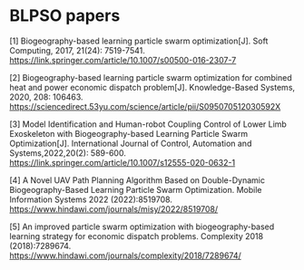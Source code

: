 # BLPSO papers
[1] Biogeography-based learning particle swarm optimization[J]. Soft Computing, 2017, 21(24): 7519-7541.
https://link.springer.com/article/10.1007/s00500-016-2307-7

[2] Biogeography-based learning particle swarm optimization for combined heat and power economic dispatch problem[J]. Knowledge-Based Systems, 2020, 208: 106463.
https://sciencedirect.53yu.com/science/article/pii/S095070512030592X
 
[3] Model Identification and Human-robot Coupling Control of Lower Limb Exoskeleton with Biogeography-based Learning Particle Swarm Optimization[J]. International Journal of Control, Automation and Systems,2022,20(2): 589-600. https://link.springer.com/article/10.1007/s12555-020-0632-1

[4] A Novel UAV Path Planning Algorithm Based on Double-Dynamic Biogeography-Based Learning Particle Swarm Optimization. Mobile Information Systems 2022 (2022):8519708. https://www.hindawi.com/journals/misy/2022/8519708/

[5] An improved particle swarm optimization with biogeography-based learning strategy for economic dispatch problems. Complexity 2018 (2018):7289674. https://www.hindawi.com/journals/complexity/2018/7289674/
